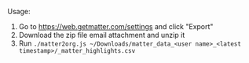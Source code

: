 Usage:

1. Go to https://web.getmatter.com/settings and click "Export"
2. Download the zip file email attachment and unzip it
3. Run `./matter2org.js ~/Downloads/matter_data_<user name>_<latest timestamp>/_matter_highlights.csv`
